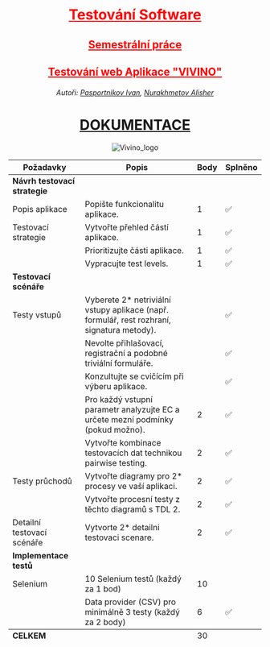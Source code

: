 <div align="center">
<h1 style="color: red; text-decoration: underline;"><strong>Testování Software</strong></h1>
<h2 style="color: red; text-decoration: underline;">Semestrální práce</h2>
<h2 style="color: red; text-decoration: underline;">Testování web Aplikace "VIVINO"</h2>
<h6>Autoři: 
<a href="https://github.com/PasportnikovIvan/">Pasportnikov Ivan</a>, 
<a href="https://github.com/1Lukrecia1/">Nurakhmetov Alisher</a>
</h6>
<h1><a href="https://docs.google.com/document/d/1BZ_6HnqLg4oIZJ1oCOonkFe97EWn326Tkt-Dyr4gx5M/edit?usp=sharing">DOKUMENTACE</a></h1>

![Vivino_logo](https://github.com/1Lukrecia1/SeleniumTesting/assets/126193209/3efe832f-c78d-4ded-9ca1-fa7889cf8f59)

<table>
    <thead>
        <tr>
            <th><strong>Požadavky</strong></th>
            <th><strong>Popis</strong></th>
            <th><strong>Body</strong></th>
            <th><strong>Splněno</strong></th>
        </tr>
    </thead>
        <tr>
            <td><strong>Návrh testovací strategie</strong></td>
            <td></td>
            <td></td>
            <td></td>
        </tr>
        <tr>
            <td>Popis aplikace</td>
            <td>Popište funkcionalitu aplikace.</td>
            <td>1</td>
            <td>✅</td>
        </tr>
        <tr>
            <td>Testovací strategie</td>
            <td>Vytvořte přehled částí aplikace.</td>
            <td>1</td>
            <td>✅</td>
        </tr>
        <tr>
            <td></td>
            <td>Prioritizujte části aplikace.</td>
            <td>1</td>
            <td>✅</td>
        </tr>
        <tr>
            <td></td>
            <td>Vypracujte test levels.</td>
            <td>1</td>
            <td>✅</td>
        </tr>
        <tr>
            <td><strong>Testovací scénáře</strong></td>
            <td></td>
            <td></td>
            <td></td>
        </tr>
        <tr>
            <td>Testy vstupů</td>
            <td>Vyberete 2* netriviální vstupy aplikace (např. formulář, rest rozhraní, signatura metody).</td>
            <td></td>
            <td>✅</td>
        </tr>
        <tr>
            <td></td>
            <td>Nevolte přihlašovací, registrační a podobné triviální formuláře.</td>
            <td></td>
            <td>✅</td>
        </tr>
        <tr>
            <td></td>
            <td>Konzultujte se cvičícím při výberu aplikace.</td>
            <td></td>
            <td>✅</td>
        </tr>
        <tr>
            <td></td>
            <td>Pro každý vstupní parametr analyzujte EC a určete mezní podmínky (pokud možno).</td>
            <td>2</td>
            <td>✅</td>
        </tr>
        <tr>
            <td></td>
            <td>Vytvořte kombinace testovacích dat technikou pairwise testing.</td>
            <td>2</td>
            <td>✅</td>
        </tr>
        <tr>
            <td>Testy průchodů</td>
            <td>Vytvořte diagramy pro 2* procesy ve vaší aplikaci.</td>
            <td>2</td>
            <td>✅</td>
        </tr>
        <tr>
            <td></td>
            <td>Vytvořte procesní testy z těchto diagramů s TDL 2.</td>
            <td>2</td>
            <td>✅</td>
        </tr>
        <tr>
            <td>Detailní testovací scénáře</td>
            <td>Vytvorte 2* detailni testovaci scenare.</td>
            <td>2</td>
            <td>✅</td>
        </tr>
        <tr>
            <td><strong>Implementace testů</strong></td>
            <td></td>
            <td></td>
            <td></td>
        </tr>
        <tr>
            <td>Selenium</td>
            <td>10 Selenium testů (každý za 1 bod)</td>
            <td>10</td>
            <td></td>
        </tr>
        <tr>
            <td></td>
            <td>Data provider (CSV) pro minimálně 3 testy (každý za 2 body)</td>
            <td>6</td>
            <td>✅</td>
        </tr>
    <tfoot>
        <tr>
            <td><strong>CELKEM</strong></td>
            <td></td>
            <td>30</td>
            <td></td>
        </tr>
    </tfoot>
</table>

</div>
